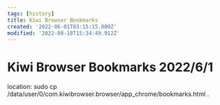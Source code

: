 ```yaml
---
tags: [history]
title: Kiwi Browser Bookmarks
created: '2022-06-01T03:15:15.000Z'
modified: '2022-08-18T15:34:49.912Z'
---
```


# Kiwi Browser Bookmarks 2022/6/1

location:
sudo cp /data/user/0/com.kiwibrowser.browser/app_chrome/bookmarks.html .
